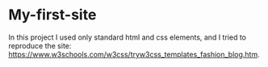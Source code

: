 # My-first-site
In this project I used only standard html and css elements, and I tried to reproduce the site: https://www.w3schools.com/w3css/tryw3css_templates_fashion_blog.htm.
